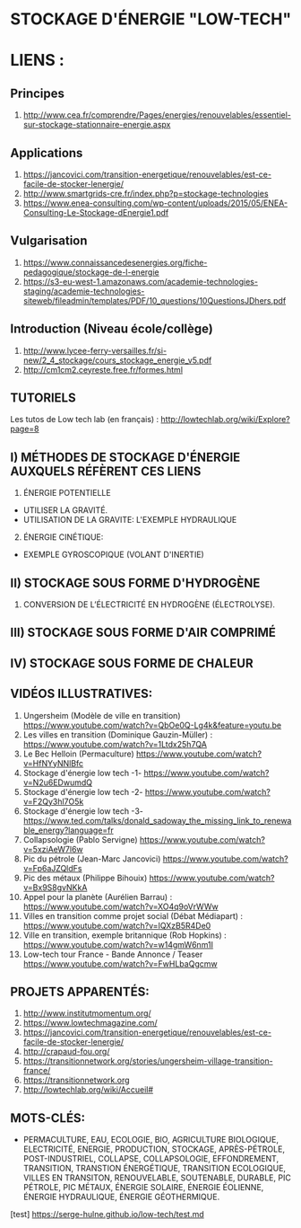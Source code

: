 STOCKAGE D'ÉNERGIE "LOW-TECH"
===


LIENS :
===

## Principes
1. <http://www.cea.fr/comprendre/Pages/energies/renouvelables/essentiel-sur-stockage-stationnaire-energie.aspx>

## Applications
1. <https://jancovici.com/transition-energetique/renouvelables/est-ce-facile-de-stocker-lenergie/>
2. <http://www.smartgrids-cre.fr/index.php?p=stockage-technologies>
3. <https://www.enea-consulting.com/wp-content/uploads/2015/05/ENEA-Consulting-Le-Stockage-dEnergie1.pdf>

## Vulgarisation
1. <https://www.connaissancedesenergies.org/fiche-pedagogique/stockage-de-l-energie>
2. <https://s3-eu-west-1.amazonaws.com/academie-technologies-staging/academie-technologies-siteweb/fileadmin/templates/PDF/10_questions/10QuestionsJDhers.pdf>

## Introduction (Niveau école/collège)
1. <http://www.lycee-ferry-versailles.fr/si-new/2_4_stockage/cours_stockage_energie_v5.pdf>
2. <http://cm1cm2.ceyreste.free.fr/formes.html>

## TUTORIELS
Les tutos de Low tech lab (en français) : <http://lowtechlab.org/wiki/Explore?page=8>

## I) MÉTHODES DE STOCKAGE D'ÉNERGIE AUXQUELS RÉFÈRENT CES LIENS

1. ÉNERGIE POTENTIELLE
  - UTILISER LA GRAVITÉ.
  - UTILISATION DE LA GRAVITE: L'EXEMPLE HYDRAULIQUE
2. ÉNERGIE CINÉTIQUE:
  - EXEMPLE GYROSCOPIQUE (VOLANT D'INERTIE)

## II) STOCKAGE SOUS FORME D'HYDROGÈNE
1. CONVERSION DE L’ÉLECTRICITÉ EN HYDROGÈNE (ÉLECTROLYSE).

## III) STOCKAGE SOUS FORME D'AIR COMPRIMÉ

## IV) STOCKAGE SOUS FORME DE CHALEUR



## VIDÉOS ILLUSTRATIVES:
 1. Ungersheim (Modèle de ville en transition) <https://www.youtube.com/watch?v=QbOe0Q-Lg4k&feature=youtu.be>
 2. Les villes en transition (Dominique Gauzin-Müller) :  <https://www.youtube.com/watch?v=1Ltdx25h7QA>
 3. Le Bec Helloin (Permaculture) <https://www.youtube.com/watch?v=HfNYyNNlBfc>
 4. Stockage d'énergie low tech -1- <https://www.youtube.com/watch?v=N2u6EDwumdQ>
 5. Stockage d'énergie low tech -2- <https://www.youtube.com/watch?v=F2Qy3hl7O5k>
 6. Stockage d'énergie low tech -3- <https://www.ted.com/talks/donald_sadoway_the_missing_link_to_renewable_energy?language=fr>
 7. Collapsologie (Pablo Servigne) <https://www.youtube.com/watch?v=5xziAeW7l6w>
 8. Pic du pétrole (Jean-Marc Jancovici) <https://www.youtube.com/watch?v=Fp6aJZQldFs>
 8. Pic des métaux (Philippe Bihouix) <https://www.youtube.com/watch?v=Bx9S8gvNKkA>
 10. Appel pour la planète (Aurélien Barrau) : <https://www.youtube.com/watch?v=XO4q9oVrWWw>
 11. Villes en transition comme projet social (Débat Médiapart) : <https://www.youtube.com/watch?v=IQXzB5R4De0>
 12. Ville en transition, exemple britannique (Rob Hopkins) : <https://www.youtube.com/watch?v=w14gmW6nm1I>
 13. Low-tech tour France - Bande Annonce / Teaser <https://www.youtube.com/watch?v=FwHLbaQgcmw>


## PROJETS APPARENTÉS:
1. <http://www.institutmomentum.org/>
2. <https://www.lowtechmagazine.com/>
3.  <https://jancovici.com/transition-energetique/renouvelables/est-ce-facile-de-stocker-lenergie/>
4. <http://crapaud-fou.org/>
5. <https://transitionnetwork.org/stories/ungersheim-village-transition-france/>
6. <https://transitionnetwork.org>
7. <http://lowtechlab.org/wiki/Accueil#>


## MOTS-CLÉS:
- PERMACULTURE, EAU,  ECOLOGIE, BIO, AGRICULTURE BIOLOGIQUE, ELECTRICITÉ, ENERGIE, PRODUCTION, STOCKAGE, APRÈS-PÉTROLE, POST-INDUSTRIEL, COLLAPSE, COLLAPSOLOGIE, EFFONDREMENT, TRANSITION, TRANSTION ÉNERGÉTIQUE, TRANSITION ECOLOGIQUE, VILLES EN TRANSITON, RENOUVELABLE, SOUTENABLE, DURABLE, PIC PÉTROLE, PIC MÉTAUX, ÉNERGIE SOLAIRE, ÉNERGIE ÉOLIENNE, ÉNERGIE HYDRAULIQUE, ÉNERGIE GÉOTHERMIQUE.

[test] <https://serge-hulne.github.io/low-tech/test.md>
